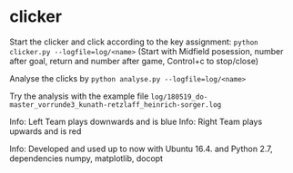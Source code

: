 # clicker

Start the clicker and click according to the key assignment:
`python clicker.py --logfile=log/<name>`
(Start with Midfield posession, number after goal, return and number after game, Control+c to stop/close)

Analyse the clicks by 
`python analyse.py --logfile=log/<name>`

Try the analysis with the example file `log/180519_do-master_vorrunde3_kunath-retzlaff_heinrich-sorger.log`


Info: Left Team plays downwards and is blue 
Info: Right Team plays upwards and is red 

Info: Developed and used up to now with Ubuntu 16.4. and Python 2.7, dependencies numpy, matplotlib, docopt
